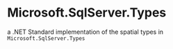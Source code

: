 # Microsoft.SqlServer.Types
a .NET Standard implementation of the spatial types in `Microsoft.SqlServer.Types`
